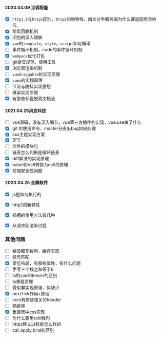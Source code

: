 #### 2020.04.09 涂鸦智能

- [x] `http1.1`与`http2`区别，`http2`的新特性，四次分手服务端为什么要返回两次响应。
- [x] 垃圾回收机制
- [x] 闭包的深入理解
- [x] `vue`的`template`，`style`，`script`如何编译
- [ ] 事件循环机制，node的事件循环机制
- [x] `webpack`优化打包
- [ ] git提交规范，使用工具
- [x] 浏览器渲染机制
- [ ] `vuedraggable`的实现原理
- [x] `vuex`的实现原理
- [ ] 节流与防抖实现思想
- [ ] 继承实现原理
- [x] 有那些标签脱离文档流

#### 2021.04.25风变科技

- [ ] vue源码，没有深入细节，vue第三方插件的实现，vue.use做了什么
- [x] git 的使用命令，master分支出bug如何处理
- [x] css主题实现方案
- [x] BFC
- [ ] 文件的模块化
- [ ] 链表怎么判断是循环链表
- [x] diff算法的实现原理
- [x] babel将es6转换为es5的原理
- [x] 前端安全性问题

#### 2020.04.25 金蝶软件

- [x] js是如何执行的
- [x] http2的新特性
- [x] 插槽的使用方法有几种
- [x] 从请求到渲染过程



### 其他问题

- [ ] 斐波那契数列，缓存实现
- [ ] 括号匹配
- [x] 常见布局，有那些属性，有什么问题
- [ ] 手写三个数之和等于k
- [ ] ts的void和never的区别
- [ ] ts重载原理
- [ ] 骨架屏实现原理，优缺点
- [x] nextTick作用+原理
- [ ] cors有那些相关的header
- [ ] 桶排序
- [x] 垂直居中css实现
- [ ] 为什么要用cdn散列
- [ ] https建立过程是怎么样的
- [ ] call,apply,bind的区别